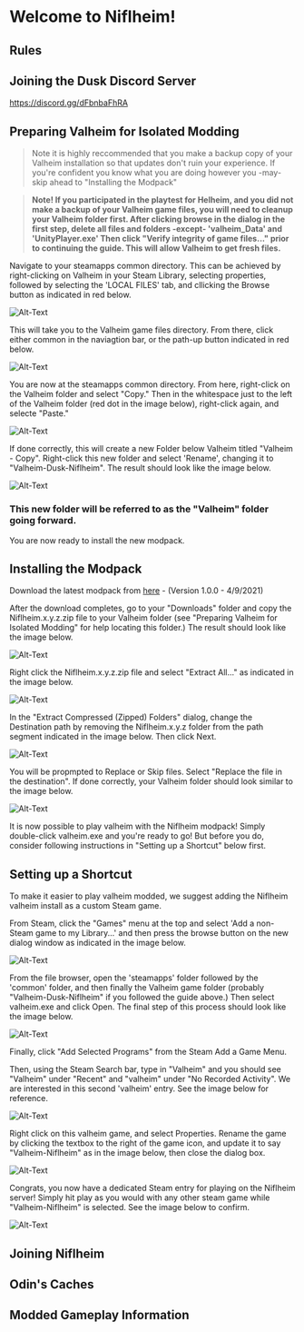# Welcome to Niflheim!

## Rules

## Joining the Dusk Discord Server
https://discord.gg/dFbnbaFhRA

## Preparing Valheim for Isolated Modding
> Note it is highly reccommended that you make a backup copy of your Valheim installation so that updates don't ruin your experience.  If you're confident you know what you are doing however you -may- skip ahead to "Installing the Modpack"

> **Note! If you participated in the playtest for Helheim, and you did not make a backup of your Valheim game files, you will need to cleanup your Valheim folder first.  After clicking browse in the dialog in the first step, delete all files and folders -except- 'valheim_Data' and 'UnityPlayer.exe' Then click "Verify integrity of game files..." prior to continuing the guide.  This will allow Valheim to get fresh files.**

Navigate to your steamapps common directory.  This can be achieved by right-clicking on Valheim in your Steam Library, selecting properties, followed by selecting the 'LOCAL FILES' tab, and cllicking the Browse button as indicated in red below.

![Alt-Text](docs/images/Valheim-Browse-LocalFiles.PNG)

This will take you to the Valheim game files directory.  From there, click either common in the naviagtion bar, or the path-up button indicated in red below.

![Alt-Text](docs/images/Valheim-CommonOrBack.png)

You are now at the steamapps common directory.  From here, right-click on the Valheim folder and select "Copy."  Then in the whitespace just to the left of the Valheim folder (red dot in the image below), right-click again, and selecte "Paste." 

![Alt-Text](docs/images/Valheim-CommonPath-PasteTargetArea.png)

If done correctly, this will create a new Folder below Valheim titled "Valheim - Copy".  Right-click this new folder and select 'Rename', changing it to "Valheim-Dusk-Niflheim".  The result should look like the image below.  

![Alt-Text](docs/images/Valheim-GameFolder.PNG)

### **This new folder will be referred to as the "Valheim" folder going forward.**

You are now ready to install the new modpack.

## Installing the Modpack
Download the latest modpack from [here](https://niflheim.blob.core.windows.net/modpacks/Niflheim.1.0.0.zip) - (Version 1.0.0 - 4/9/2021)

After the download completes, go to your "Downloads" folder and copy the Niflheim.x.y.z.zip file to your Valheim folder (see "Preparing Valheim for Isolated Modding" for help locating this folder.)  The result should look like the image below.

![Alt-Text](docs/images/Valheim-Niflheim-ArchiveCopied.PNG)

Right click the Niflheim.x.y.z.zip file and select "Extract All..." as indicated in the image below.

![Alt-Text](docs/images/Valheim-Niflheim-ExtractAll.png)

In the "Extract Compressed (Zipped) Folders" dialog, change the Destination path by removing the Niflheim.x.y.z folder from the path segment indicated in the image below. Then click Next.  

![Alt-Text](docs/images/Valheim-Niflheim-ExtractAll-PathShortening.png)

You will be propmpted to Replace or Skip files.  Select "Replace the file in the destination". If done correctly, your Valheim folder should look similar to the image below.  

![Alt-Text](docs/images/Valheim-Niflheim-PostExtraction.PNG)

It is now possible to play valheim with the Niflheim modpack!  Simply double-click valheim.exe and you're ready to go!  But before you do, consider following instructions in "Setting up a Shortcut" below first.

## Setting up a Shortcut
To make it easier to play valheim modded, we suggest adding the Niflheim valheim install as a custom Steam game.

From Steam, click the "Games" menu at the top and select 'Add a non-Steam game to my Library...' and then press the browse button on the new dialog window as indicated in the image below.

![Alt-Text](docs/images/Valheim-Niflheim-AddGame-Browse.png)

From the file browser, open the 'steamapps' folder followed by the 'common' folder, and then finally the Valheim game folder (probably "Valheim-Dusk-Niflheim" if you followed the guide above.) Then select valheim.exe and click Open.  The final step of this process should look like the image below.

![Alt-Text](docs/images/Valheim-Niflheim-AddGame-ExeLink.png)

Finally, click "Add Selected Programs" from the Steam Add a Game Menu.

Then, using the Steam Search bar, type in "Valheim" and you should see "Valheim" under "Recent" and "valheim" under "No Recorded Activity".  We are interested in this second 'valheim' entry. See the image below for reference.

![Alt-Text](docs/images/Valheim-Niflheim-AddGame-Search.png)

Right click on this valheim game, and select Properties.  Rename the game by clicking the textbox to the right of the game icon, and update it to say "Valheim-Niflheim" as in the image below, then close the dialog box.

![Alt-Text](docs/images/Valheim-Niflheim-Rename.png)

Congrats, you now have a dedicated Steam entry for playing on the Niflheim server! Simply hit play as you would with any other steam game while "Valheim-Niflheim" is selected.  See the image below to confirm.

![Alt-Text](docs/images/Valheim-Niflheim-AddGame-Play.png)

## Joining Niflheim

## Odin's Caches

## Modded Gameplay Information